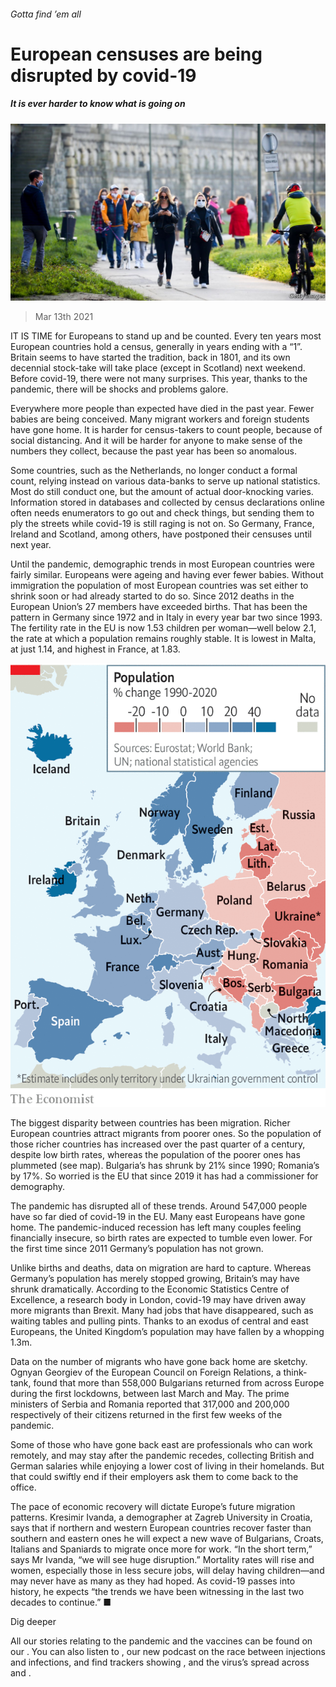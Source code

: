 ###### Gotta find ’em all

# European censuses are being disrupted by covid-19 

##### It is ever harder to know what is going on 

![image](images/20210313_eup501.jpg) 

> Mar 13th 2021 


IT IS TIME for Europeans to stand up and be counted. Every ten years most European countries hold a census, generally in years ending with a “1”. Britain seems to have started the tradition, back in 1801, and its own decennial stock-take will take place (except in Scotland) next weekend. Before covid-19, there were not many surprises. This year, thanks to the pandemic, there will be shocks and problems galore.


Everywhere more people than expected have died in the past year. Fewer babies are being conceived. Many migrant workers and foreign students have gone home. It is harder for census-takers to count people, because of social distancing. And it will be harder for anyone to make sense of the numbers they collect, because the past year has been so anomalous.



Some countries, such as the Netherlands, no longer conduct a formal count, relying instead on various data-banks to serve up national statistics. Most do still conduct one, but the amount of actual door-knocking varies. Information stored in databases and collected by census declarations online often needs enumerators to go out and check things, but sending them to ply the streets while covid-19 is still raging is not on. So Germany, France, Ireland and Scotland, among others, have postponed their censuses until next year.


Until the pandemic, demographic trends in most European countries were fairly similar. Europeans were ageing and having ever fewer babies. Without immigration the population of most European countries was set either to shrink soon or had already started to do so. Since 2012 deaths in the European Union’s 27 members have exceeded births. That has been the pattern in Germany since 1972 and in Italy in every year bar two since 1993. The fertility rate in the EU is now 1.53 children per woman—well below 2.1, the rate at which a population remains roughly stable. It is lowest in Malta, at just 1.14, and highest in France, at 1.83.

![image](images/20210313_EUM909.png) 



The biggest disparity between countries has been migration. Richer European countries attract migrants from poorer ones. So the population of those richer countries has increased over the past quarter of a century, despite low birth rates, whereas the population of the poorer ones has plummeted (see map). Bulgaria’s has shrunk by 21% since 1990; Romania’s by 17%. So worried is the EU that since 2019 it has had a commissioner for demography.


The pandemic has disrupted all of these trends. Around 547,000 people have so far died of covid-19 in the EU. Many east Europeans have gone home. The pandemic-induced recession has left many couples feeling financially insecure, so birth rates are expected to tumble even lower. For the first time since 2011 Germany’s population has not grown.


Unlike births and deaths, data on migration are hard to capture. Whereas Germany’s population has merely stopped growing, Britain’s may have shrunk dramatically. According to the Economic Statistics Centre of Excellence, a research body in London, covid-19 may have driven away more migrants than Brexit. Many had jobs that have disappeared, such as waiting tables and pulling pints. Thanks to an exodus of central and east Europeans, the United Kingdom’s population may have fallen by a whopping 1.3m.


Data on the number of migrants who have gone back home are sketchy. Ognyan Georgiev of the European Council on Foreign Relations, a think-tank, found that more than 558,000 Bulgarians returned from across Europe during the first lockdowns, between last March and May. The prime ministers of Serbia and Romania reported that 317,000 and 200,000 respectively of their citizens returned in the first few weeks of the pandemic.


Some of those who have gone back east are professionals who can work remotely, and may stay after the pandemic recedes, collecting British and German salaries while enjoying a lower cost of living in their homelands. But that could swiftly end if their employers ask them to come back to the office.


The pace of economic recovery will dictate Europe’s future migration patterns. Kresimir Ivanda, a demographer at Zagreb University in Croatia, says that if northern and western European countries recover faster than southern and eastern ones he will expect a new wave of Bulgarians, Croats, Italians and Spaniards to migrate once more for work. “In the short term,” says Mr Ivanda, “we will see huge disruption.” Mortality rates will rise and women, especially those in less secure jobs, will delay having children—and may never have as many as they had hoped. As covid-19 passes into history, he expects “the trends we have been witnessing in the last two decades to continue.” ■


Dig deeper


All our stories relating to the pandemic and the vaccines can be found on our . You can also listen to , our new podcast on the race between injections and infections, and find trackers showing ,  and the virus’s spread across  and .

